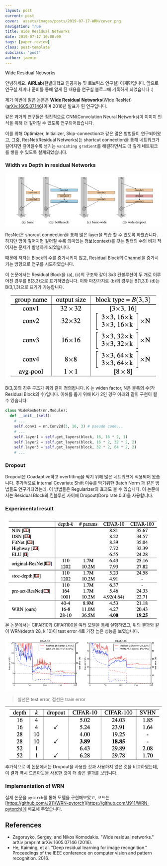```yaml
---
layout: post
current: post
cover:  assets/images/posts/2019-07-17-WRN/cover.png
navigation: True
title: Wide Residual Networks
date: 2019-07-17 10:00:00
tags: [paper-review]
class: post-template
subclass: 'post'
author: jaemin
---
```


Wide Residual Networks

안녕하세요. **AiRLab**(한밭대학교 인공지능 및 로보틱스 연구실) 이재민입니다. 앞으로 연구실 세미나 준비를 통해 알게 된 내용을 연구실 블로그에 기록하게 되었습니다 :)

제가 이번에 읽은 논문은 **Wide Residual Networks**(Wide ResNet) ([arXiv:1605.07146](https://arxiv.org/abs/1605.07146))이며 2016년 발표가 된 연구입니다. 

같은 과거의 연구들은 점진적으로 CNN(Convolution Neural Networks)이 이미지 인식을 위해 더 깊어질 수 있도록 연구되어왔습니다.

이를 위해 Optimizer, Initializer, Skip-connection과 같은 많은 방법들이 연구되어왔고, 그중, ResNet(Residual Networks)는 shortcut connection을 통해 네트워크가 깊어지면 깊어질수록 생기는 `vanishing gradient`를 해결하면서도 더 깊게 네트워크를 쌓을 수 있도록 설계되었습니다.


### Width vs Depth in residual Networks

![Figure1](/assets/images/posts/2019-07-17-WRN/figure1.png)

ResNet은 shorcut connection을 통해 많은 layer을 학습 할 수 있도록 하였습니다. 하지만 망이 깊어지면 깊어질 수록 의미있는 정보(context)를 갖는 필터의 수의 비가 적어지는 문제가 발생하게 되었습니다.

때문에 저자는 Block의 수를 증가시키지 않고, Residual Block의 Channel을 증가시키는 방향으로 연구를 시도하였습니다.

이 논문에서는 Residual Block을 (a), (c)의 구조와 같이 3x3 컨볼루션이 두 개로 이루어진 경우를 B(3,3)으로 표기하였습니다. 이와 마찬가지로 (b)의 경우는 B(1,3,1) (d)는 B(3,1,3)으로 표기가 가능합니다.

![Table1](/assets/images/posts/2019-07-17-WRN/table1.png)

B(3,3)의 경우 구조가 위와 같이 정의됩니다. K 는 widen factor, N은 블록의 수(각 Residual Block의 수)입니다. 이해를 돕기 위해 K가 2인 경우 아래와 같이 구현이 될 수 있습니다.

```python
class WideResNet(nn.Module):
  def __init__(self):
    # ...
    self.conv1 = nn.Conv2d(3, 16, 3) # pseudo code...
    # ...
    self.layer1 = self.get_layers(block, 16, 16 * 2, 1)
    self.layer2 = self.get_layers(block, 16 * 2, 32 * 2, 2)
    self.layer3 = self.get_layers(block, 32 * 2, 64 * 2, 2)
    # ...
```

### Dropout
Dropout은 Coadaptive하고 overfitting을 막기 위해 많은 네트워크에 적용되어 왔습니다. 추가적으로 Internal Covariate Shift 이슈를 막기위한 Batch Norm 과 같은 방법들도 연구가되었는데, 이 방법들은 Regularizer의 효과도 볼 수 있습니다.
이 논문에서는 Residual Block의 컨볼루션 사이에 Dropout(Dorp rate 0.3)을 사용합니다. 

### Experimental result
![Table5](/assets/images/posts/2019-07-17-WRN/table5.png)
본 논문에서는 CIFAR10과 CIFAR100을 여러 모델을 통해 실험하였고, 위의 결과와 같이 WRN(depth 28, k 10)이 test error 4로 가장 높은 성능을 보였습니다.

![Figure2](/assets/images/posts/2019-07-17-WRN/figure2.png)
> 실선은 test error, 점선은 train error

![Table6](/assets/images/posts/2019-07-17-WRN/table6.png)
추가적으로 이 논문에서는 Dropout을 사용한 것과 사용하지 않은 것을 비교하였는데, 이 결과 역시 드롭아웃을 사용한 것이 더 좋은 결과를 보입니다.

### Implementation of WRN

실제 논문을 `pytorch`를 통해 모델을 구현해보았고, 코드는 [https://github.com/J911/WRN-pytorch](https://github.com/J911/WRN-pytorch)에 배포해 두었습니다.

## References
- Zagoruyko, Sergey, and Nikos Komodakis. "Wide residual networks." arXiv preprint arXiv:1605.07146 (2016).
- He, Kaiming, et al. "Deep residual learning for image recognition." Proceedings of the IEEE conference on computer vision and pattern recognition. 2016.
